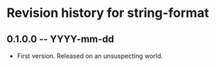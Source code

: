 # Revision history for string-format

## 0.1.0.0 -- YYYY-mm-dd

* First version. Released on an unsuspecting world.
